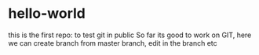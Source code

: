 # hello-world
this is the first repo: to test git in public
So far its good to work on GIT, here we can create branch from master branch, edit in the branch etc
